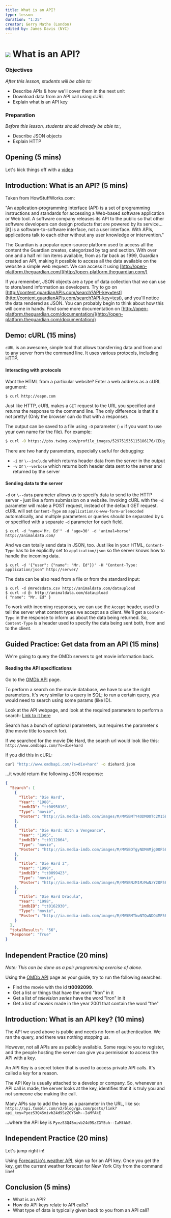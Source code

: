 ```yaml
---
title: What is an API?
type: lesson
duration: "1:25"
creator: Gerry Mathe (London)
edited by: James Davis (NYC)
---
```


# ![](https://ga-dash.s3.amazonaws.com/production/assets/logo-9f88ae6c9c3871690e33280fcf557f33.png) What is an API?

### Objectives
*After this lesson, students will be able to:*

- Describe APIs & how we'll cover them in the next unit
- Download data from an API call using cURL
- Explain what is an API key

### Preparation
*Before this lesson, students should already be able to:*,

- Describe JSON objects
- Explain HTTP

## Opening (5 mins)

Let's kick things off with a [video](http://www.youtube.com/watch?feature=player_embedded&v=s7wmiS2mSXY)

## Introduction: What is an API? (5 mins)


Taken from HowStuffWorks.com:

"An application-programming interface (API) is a set of programming instructions and standards for accessing a Web-based software application or Web tool. A software company releases its API to the public so that other software developers can design products that are powered by its service...[it] is a software-to-software interface, not a user interface. With APIs, applications talk to each other without any user knowledge or intervention."

The Guardian is a popular open-source platform used to access all the content the Guardian creates, categorized by tag and section. With over one and a half million items available, from as far back as 1999, Guardian created an API, making it possible to access all the data available on the website a simple web request.  We can access it using [http://open-platform.theguardian.com/](http://open-platform.theguardian.com/)

If you remember, JSON objects are a type of data collection that we can use to store/send information as developers. Try to go on [http://content.guardianAPIs.com/search?API-key=test](http://content.guardianAPIs.com/search?API-key=test), and you'll notice the data rendered as JSON.  You can probably begin to think about how this will come in handy. Find some more documentation on [http://open-platform.theguardian.com/documentation/](http://open-platform.theguardian.com/documentation/)

## Demo: cURL (15 mins)


`cURL` is an awesome, simple tool that allows transferring data and from and to any server from the command line.  It uses various protocols, including HTTP.

#### Interacting with protocols

Want the HTML from a particular website?  Enter a web address as a cURL argument:

```bash
$ curl http://espn.com
```

Just like HTTP, cURL makes a `GET` request to the URL you specified and returns the response to the command line.  The only difference is that it's not pretty!  (Only the browser can do that with a response).

The output can be saved to a file using `-O` parameter (`-o` if you want to use your own name for the file).  For example:

```bash
$ curl -O https://pbs.twimg.com/profile_images/529751535115186176/CEUg_Blj.png
```


There are two handy parameters, especially useful for debugging:

- `-i` or `\--include` which returns header data from the server in the output
- `-v` or `\--verbose` which returns both header data sent to the server and returned by the server

#### Sending data to the server

`-d` or `\--data` parameter allows us to specify data to send to the HTTP server - just like a form submission on a website. Invoking cURL with the `-d` parameter will make a POST request, instead of the default GET request. cURL will set `Content-Type` as `application/x-www-form-urlencoded` automatically, and multiple parameters or queries should be separated by `&` or specified with a separate `-d` parameter for each field.

    $ curl -d "name='Mr. Ed'" -d 'age=30' -d 'animal=horse' http://animaldata.com/

And we can totally send data in JSON, too. Just like in your HTML, `Content-Type` has to be explicitly set to `application/json` so the server knows how to handle the incoming data.

    $ curl -d '{"user": {"name": "Mr. Ed"}}' -H "Content-Type: application/json" http://server/

The data can be also read from a file or from the standard input:


    $ curl -d @mredsdata.csv http://animaldata.com/dataupload
    $ curl -d @- http://animaldata.com/dataupload
    { "name": "Mr. Ed" }

To work with incoming responses, we can use the `Accept` header, used to tell the server what content types we accept as a client. We'll get a `Content-Type` in the response to inform us about the data being returned. So, `Content-Type` is a header used to specify the data being sent both, from and to the client.

## Guided Practice: Get data from an API (15 mins)

We're going to query the OMDb servers to get movie information back.

#### Reading the API specifications

Go to the [OMDb API](http://www.omdbapi.com/) page.

To perform a search on the movie database, we have to use the right parameters. It's very similar to a query in SQL; to run a certain query, you would need to search using some params (like ID).

Look at the API webpage, and look at the required parameters to perform a search: [Link to it here](http://www.omdbapi.com/#parameters)


Search has a bunch of optional parameters, but requires the parameter *s* (the movie title to search for).

If we searched for the movie Die Hard, the search url would look like this: `http://www.omdbapi.com/?s=die+hard`


If you did this in cURL:

```bash
curl "http://www.omdbapi.com/?s=die+hard" -o diehard.json
```

...it would return the following JSON response:

```json
{
  "Search": [
    {
      "Title": "Die Hard",
      "Year": "1988",
      "imdbID": "tt0095016",
      "Type": "movie",
      "Poster": "http://ia.media-imdb.com/images/M/MV5BMTY4ODM0OTc2M15BMl5BanBnXkFtZTcwNzE0MTk3OA@@._V1_SX300.jpg"
    },
    {
      "Title": "Die Hard: With a Vengeance",
      "Year": "1995",
      "imdbID": "tt0112864",
      "Type": "movie",
      "Poster": "http://ia.media-imdb.com/images/M/MV5BOTgyNDM4Mjg0OF5BMl5BanBnXkFtZTcwMjQxNTEzMQ@@._V1_SX300.jpg"
    },
    {
      "Title": "Die Hard 2",
      "Year": "1990",
      "imdbID": "tt0099423",
      "Type": "movie",
      "Poster": "http://ia.media-imdb.com/images/M/MV5BNzM1MzMwNzY2OF5BMl5BanBnXkFtZTgwNzE1MzkyMTE@._V1_SX300.jpg"
    },
    {
      "Title": "Die Hard Dracula",
      "Year": "1998",
      "imdbID": "tt0162930",
      "Type": "movie",
      "Poster": "http://ia.media-imdb.com/images/M/MV5BMTkwNTQwNDQ4MF5BMl5BanBnXkFtZTcwMDY2NjUyMQ@@._V1_SX300.jpg"
    }
  ],
  "totalResults": "56",
  "Response": "True"
}

```


## Independent Practice (20 mins)

_*Note:* This can be done as a pair programming exercise of alone._

Using the [OMDb API](http://www.omdbapi.com/) page as your guide, try to run the following searches:

* Find the movie with the id **tt0092099**.
* Get a list or things that have the word "Iron" in it
* Get a list of *television series* have the word "Iron" in it
* Get a list of *movies* made in the year 2001 that contain the word "the"


## Introduction: What is an API key? (10 mins)

The API we used above is public and needs no form of authentication. We ran the query, and there was nothing stopping us.

However, not all APIs are as publicly available. Some require you to register, and the people hosting the server can give you permission to access the API with a key.

An API Key is a secret token that is used to access private API calls. It's called a *key* for a reason.

The API Key is usually attached to a develop or company. So, whenever an API call is made, the server looks at the key, identifies that it is truly you and not someone else making the call.

Many APIs say to add the key as a parameter in the URL, like so:  `https://api.tumblr.com/v2/blog/ga.com/posts/link?api_key=PyezS3Q4Smivb24d9SzZGYSuh--IaMfAkE`

...where the API key is `PyezS3Q4Smivb24d9SzZGYSuh--IaMfAkE`.


## Independent Practice (20 mins)

Let's jump right in!

Using [Forecast.io's weather API](https://developer.forecast.io/), sign up for an API key. Once you get the key, get the current weather forecast for New York City from the command line!


## Conclusion (5 mins)

- What is an API?
- How do API keys relate to API calls?
- What type of data is typically given back to you from an API call?
